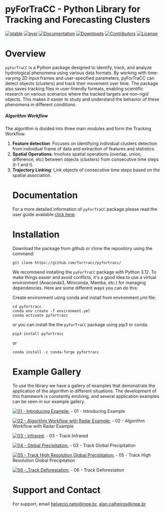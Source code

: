 pyForTraCC - Python Library for Tracking and Forecasting Clusters
=====================================================================
<!-- badges: start -->
[![stable](https://img.shields.io/badge/docs-stable-blue.svg)](https://pyfortracc.readthedocs.io)
[![pypi](https://badge.fury.io/py/pyfortracc.svg)](https://pypi.python.org/pypi/pyfortracc)
[![Documentation](https://readthedocs.org/projects/pyfortracc/badge/?version=latest)](https://pyfortracc.readthedocs.io/)
[![Downloads](https://img.shields.io/pypi/dm/pyfortracc.svg)](https://pypi.python.org/pypi/pyfortracc)
[![Contributors](https://img.shields.io/github/contributors/fortracc-project/pyfortracc.svg)](https://github.com/fortracc/pyfortracc/graphs/contributors)
[![License](https://img.shields.io/pypi/l/pyfortracc.svg)](https://github.com/fortracc/pyfortracc/blob/main/LICENSE)
<!-- badges: end -->

Overview
=====================================================================

`pyForTraCC` is a Python package designed to identify, track, and analyze hydrological phenomena using various data formats. 
By working with time-varying 2D input frames and user-specified parameters, pyForTraCC can detect objects (clusters) and track their movement over time.
The package also saves tracking files in user-friendly formats, enabling scientific research on various scenarios where the tracked targets are non-rigid objects. 
This makes it easier to study and understand the behavior of these phenomena in different conditions.

##### Algorithm Workflow

The algorithm is divided into three main modules and form the Tracking Workflow. 
<ol>
  <li><b>Feature detection</b>: Focuses on identifying individual clusters detection from individual frame of data and extraction of features and statistics.
  </li>
  <li><b>Spatial Operations</b>: Involves spatial operations (overlap, union, difference, etc) between objects (clusters) from consecutive time steps (t-1 and t).
  <li><b>Trajectory Linking</b>: Link objects of consecutive time steps based on the spatial association.
  </li>

Documentation
=====================================================================
For a more detailed information of `pyForTraCC` package please read the user guide available [click here]([https://link-url-here.org](https://github.com/fortracc/pyfortracc/blob/main/UserGuide.md)).


Installation
=====================================================================
Download the package from github or clone the repository using the command:

    git clone https://github.com/fortracc/pyfortracc/

We recommend installing the `pyForTraCC` package with Python 3.12. To make things easier and avoid conflicts, 
it's a good idea to use a virtual environment (Anaconda3, Miniconda, Mamba, etc.) for managing dependencies. 
Here are some different ways you can do this:

Create environment using conda and install from environment.yml file:
	
	cd pyfortracc
	conda env create -f environment.yml
	conda activate pyfortracc

 or you can install the the `pyForTraCC` package using pip3 or conda.

 	pip3 install pyfortracc
  or
  
  	conda install -c conda-forge pyfortracc


Example Gallery
=====================================================================
To use the library we have a gallery of examples that demonstrate the application of the algorithm in different situations.
The development of this framework is constantly evolving, and several application examples can be seen in our example gallery.

[![01 - Introducing Example:](https://colab.research.google.com/assets/colab-badge.svg)](https://colab.research.google.com/github/fortracc/pyfortracc/blob/main/examples/01_Introducing_Example/01_Introducing-pyFortraCC.ipynb) - 01 - Introducing Example

[![02 - Algorithm Workflow with Radar Example:](https://colab.research.google.com/assets/colab-badge.svg)](https://colab.research.google.com/github/fortracc/pyfortracc/blob/main/examples/02_Algorithm_Workflow_Radar_Example/02_Algorithm_Workflow.ipynb) - 02 - Algorithm Workflow with Radar Example

[![03 - Infrared:](https://colab.research.google.com/assets/colab-badge.svg)](https://colab.research.google.com/github/fortracc/pyfortracc/blob/main/examples/03_Track-Infrared-Dataset/03_Track-Infrared-Dataset.ipynb) - 03 - Track Infrared

[![04 - Global Precipitation:](https://colab.research.google.com/assets/colab-badge.svg)](https://github.com/fortracc/pyfortracc/blob/main/examples/04_Track-Global-Precipitation-EDA/04_Track-Global-Precipitation.ipynb) - 03 - Track Global Precipitation

[![05 - Track High Resolution Global Precipitation:](https://colab.research.google.com/assets/colab-badge.svg)](https://colab.research.google.com/github/fortracc/pyfortracc/blob/main/examples/05_Track-High-Resolution-Global-Precipitation-Dataset/05_Track-High-Resolution-Global-Precipitation-Dataset.ipynb) - 05 - Track High Resolution Global Precipitation

[![06 -_Track Deforestation:](https://colab.research.google.com/assets/colab-badge.svg)](https://colab.research.google.com/github/fortracc/pyfortracc/blob/main/examples/06_Track-Deforestation-Dataset/06_Track-Deforestation-Dataset.ipynb) - 06 - Track Deforestation

Support and Contact
=====================================================================
For support, email helvecio.neto@inpe.br, alan.calheiros@inpe.br
